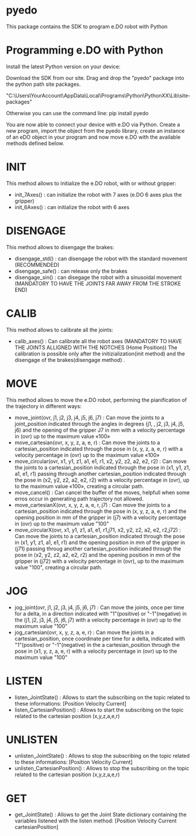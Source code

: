 # pyedo
This package contains the SDK to program e.DO robot with Python

# Programming e.DO with Python
Install the latest Python version on your device:

Download the SDK from our site. Drag and drop the "pyedo" package into the python path site packages.

"C:\Users\YourAccount\AppData\Local\Programs\Python\PythonXX\Lib\site-packages\"

Otherwise you can use the command line: pip install pyedo

You are now able to connect your device with e.DO via Python.
Create a new program, import the object from the pyedo library, create an instance of an eDO object in your program and now move e.DO with the available methods defined below.

# INIT
This method allows to initialize the e.DO robot, with or without gripper:
- init_7Axes() :
can initialize the robot with 7 axes (e.DO 6 axes plus the gripper)
- init_6Axes() :
can initialize the robot with 6 axes 

# DISENGAGE
This method allows to disengage the brakes:
- disengage_std() :
can disengage the robot with the standard movement (RECOMMENDED)
- disengage_safe() :
can release only the brakes
- disengage_sin() :
can disegage the robot with a sinusoidal movement (MANDATORY TO HAVE THE JOINTS FAR AWAY FROM THE STROKE END)

# CALIB
This method allows to calibrate all the joints:
- calib_axes() :
Can calibrate all the robot axes (MANDATORY TO HAVE THE JOINTS ALLIGNED WITH THE NOTCHES (Home Position)) 
The calibration is possible only after the initizialization(init method) and the disengage of the brakes(disengage method) .

# MOVE
This method allows to move the e.DO robot, performing the pianification of the trajectory in different ways:
- move_joint(ovr, j1, j2, j3, j4, j5, j6, j7) :
Can move the joints to a joint_position indicated through the angles in degrees (j1, , j2, j3, j4, j5, j6) and the opening of the gripper J7 in mm with a velocity percentage in (ovr) up to the maximum value «100»
- move_cartesian(ovr, x, y, z, a, e, r) :
Can move the joints to a cartesian_position indicated through the pose in (x, y, z, a, e, r) with a velocity percentage in (ovr) up to the maximum value «100»
- move_circular(ovr, x1, y1, z1, a1, e1, r1, x2, y2, z2, a2, e2, r2) :
Can move the joints to a cartesian_position indicated through the pose in (x1, y1, z1, a1, e1, r1) passing through another cartesian_position indicated through the pose in (x2, y2, z2, a2, e2, r2) with a velocity percentage in (ovr), up to the maximum value «100», creating a circular path.
- move_cancel() :
Can cancel the buffer of the moves, helpfull when some erros occur in generating path trajectory not allowed.
- move_cartesianX(ovr, x, y, z, a, e, r, j7) :
Can move the joints to a cartesian_position indicated through the pose in (x, y, z, a, e, r) and the opening position in mm of the gripper  in (j7) with a velocity percentage in (ovr) up to the maximum value "100"
- move_circularX(ovr, x1, y1, z1, a1, e1, r1,j71, x2, y2, z2, a2, e2, r2,j72) :
Can move the joints to a cartesian_position indicated through the pose in (x1, y1, z1, a1, e1, r1) and the opening position in mm of the gripper  in (j71) passing throug another cartesian_position indicated through the pose in (x2, y2, z2, a2, e2, r2) and the opening position in mm of the gripper  in (j72)  with a velocity percentage in (ovr), up to the maximum value "100", creating a circular path.

# JOG
- jog_joint(ovr, j1, j2, j3, j4, j5, j6, j7) :
Can move the joints, once per time for a delta, in a direction indicated with  "1"(positive) or "-1"(negative) in the (j1, j2, j3, j4, j5, j6, j7) with a velocity percentage in (ovr) up to the maximum value "100"
- jog_cartesian(ovr, x, y, z, a, e, r) :
Can move the joints in a cartesian_position, once coordinate per time for a delta, indicated with "1"(positive) or "-1"(negative) in the a cartesian_position through the pose in (x1, y, z, a, e, r) with a velocity percentage in (ovr) up to the maximum value "100"

# LISTEN
- listen_JointState() :
Allows to start the subscribing on the topic related to these informations:
[Position 
Velocity
Current]
- listen_CartesianPosition() :
Allows to start the subscribing on the topic related to the cartesian position (x,y,z,a,e,r)

# UNLISTEN
- unlisten_JointState() :
Allows to stop the subscribing on the topic related to these informations:
[Position 
Velocity
Current]
- unlisten_CartesianPosition() :
Allows to stop the subscribing on the topic related to the cartesian position (x,y,z,a,e,r)

# GET
- get_JointState() :
Allows to get the Joint State dictionary containing the variables listened with the listen method:
[Position 
Velocity
Current
cartesianPosition]

